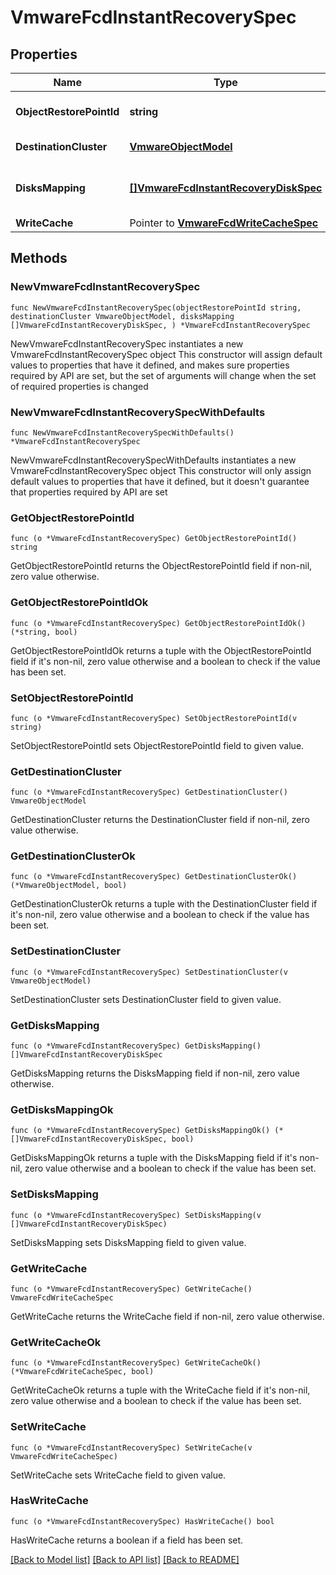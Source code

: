 # VmwareFcdInstantRecoverySpec

## Properties

Name | Type | Description | Notes
------------ | ------------- | ------------- | -------------
**ObjectRestorePointId** | **string** | ID of the restore point. | 
**DestinationCluster** | [**VmwareObjectModel**](VmwareObjectModel.md) | Destination cluster. | 
**DisksMapping** | [**[]VmwareFcdInstantRecoveryDiskSpec**](VmwareFcdInstantRecoveryDiskSpec.md) | Array of disks that will be restored. | 
**WriteCache** | Pointer to [**VmwareFcdWriteCacheSpec**](VmwareFcdWriteCacheSpec.md) |  | [optional] 

## Methods

### NewVmwareFcdInstantRecoverySpec

`func NewVmwareFcdInstantRecoverySpec(objectRestorePointId string, destinationCluster VmwareObjectModel, disksMapping []VmwareFcdInstantRecoveryDiskSpec, ) *VmwareFcdInstantRecoverySpec`

NewVmwareFcdInstantRecoverySpec instantiates a new VmwareFcdInstantRecoverySpec object
This constructor will assign default values to properties that have it defined,
and makes sure properties required by API are set, but the set of arguments
will change when the set of required properties is changed

### NewVmwareFcdInstantRecoverySpecWithDefaults

`func NewVmwareFcdInstantRecoverySpecWithDefaults() *VmwareFcdInstantRecoverySpec`

NewVmwareFcdInstantRecoverySpecWithDefaults instantiates a new VmwareFcdInstantRecoverySpec object
This constructor will only assign default values to properties that have it defined,
but it doesn't guarantee that properties required by API are set

### GetObjectRestorePointId

`func (o *VmwareFcdInstantRecoverySpec) GetObjectRestorePointId() string`

GetObjectRestorePointId returns the ObjectRestorePointId field if non-nil, zero value otherwise.

### GetObjectRestorePointIdOk

`func (o *VmwareFcdInstantRecoverySpec) GetObjectRestorePointIdOk() (*string, bool)`

GetObjectRestorePointIdOk returns a tuple with the ObjectRestorePointId field if it's non-nil, zero value otherwise
and a boolean to check if the value has been set.

### SetObjectRestorePointId

`func (o *VmwareFcdInstantRecoverySpec) SetObjectRestorePointId(v string)`

SetObjectRestorePointId sets ObjectRestorePointId field to given value.


### GetDestinationCluster

`func (o *VmwareFcdInstantRecoverySpec) GetDestinationCluster() VmwareObjectModel`

GetDestinationCluster returns the DestinationCluster field if non-nil, zero value otherwise.

### GetDestinationClusterOk

`func (o *VmwareFcdInstantRecoverySpec) GetDestinationClusterOk() (*VmwareObjectModel, bool)`

GetDestinationClusterOk returns a tuple with the DestinationCluster field if it's non-nil, zero value otherwise
and a boolean to check if the value has been set.

### SetDestinationCluster

`func (o *VmwareFcdInstantRecoverySpec) SetDestinationCluster(v VmwareObjectModel)`

SetDestinationCluster sets DestinationCluster field to given value.


### GetDisksMapping

`func (o *VmwareFcdInstantRecoverySpec) GetDisksMapping() []VmwareFcdInstantRecoveryDiskSpec`

GetDisksMapping returns the DisksMapping field if non-nil, zero value otherwise.

### GetDisksMappingOk

`func (o *VmwareFcdInstantRecoverySpec) GetDisksMappingOk() (*[]VmwareFcdInstantRecoveryDiskSpec, bool)`

GetDisksMappingOk returns a tuple with the DisksMapping field if it's non-nil, zero value otherwise
and a boolean to check if the value has been set.

### SetDisksMapping

`func (o *VmwareFcdInstantRecoverySpec) SetDisksMapping(v []VmwareFcdInstantRecoveryDiskSpec)`

SetDisksMapping sets DisksMapping field to given value.


### GetWriteCache

`func (o *VmwareFcdInstantRecoverySpec) GetWriteCache() VmwareFcdWriteCacheSpec`

GetWriteCache returns the WriteCache field if non-nil, zero value otherwise.

### GetWriteCacheOk

`func (o *VmwareFcdInstantRecoverySpec) GetWriteCacheOk() (*VmwareFcdWriteCacheSpec, bool)`

GetWriteCacheOk returns a tuple with the WriteCache field if it's non-nil, zero value otherwise
and a boolean to check if the value has been set.

### SetWriteCache

`func (o *VmwareFcdInstantRecoverySpec) SetWriteCache(v VmwareFcdWriteCacheSpec)`

SetWriteCache sets WriteCache field to given value.

### HasWriteCache

`func (o *VmwareFcdInstantRecoverySpec) HasWriteCache() bool`

HasWriteCache returns a boolean if a field has been set.


[[Back to Model list]](../README.md#documentation-for-models) [[Back to API list]](../README.md#documentation-for-api-endpoints) [[Back to README]](../README.md)


